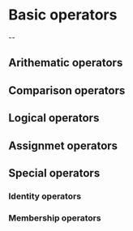 # Basic operators

--

## Arithematic operators

## Comparison operators

## Logical operators

## Assignmet operators

## Special operators

### Identity operators

### Membership operators
